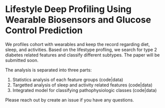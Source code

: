 # Lifestyle Deep Profiling Using Wearable Biosensors and Glucose Control Prediction 


We profiles cohort with wearables and keep the record regarding diet, sleep, and activities. Based on the lifestype profling, we search for type 2 diabetes related features and classify different subtypes. The paper will be submitted soon.

The analysis is separated into three parts: 

1. Statistics analysis of each feature groups (code|data)
2. Targetted analysis of sleep and activity related features (code|data)
3. Integrated model for classifying pathophysiologic classes (code|data)

Please reach out by create an issue if you have any questions.
